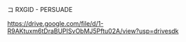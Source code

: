 
コ RXGID - PERSUADE

https://drive.google.com/file/d/1-R9AKtuxm6tDraBUPISvObMJ5Pftu02A/view?usp=drivesdk